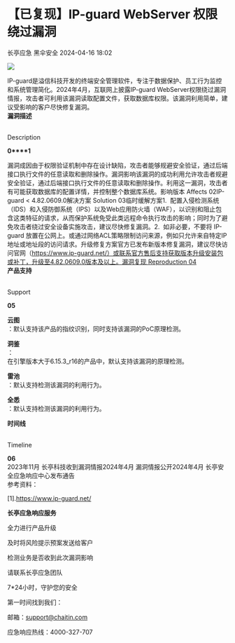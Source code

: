 #  【已复现】IP-guard WebServer 权限绕过漏洞   
长亭应急  黑伞安全   2024-04-16 18:02  
  
![](https://mmbiz.qpic.cn/sz_mmbiz_png/FOh11C4BDicT5NBr7Cw7O8585FvJdKKPoyLslX8wWzu6ERXwzh9lBwP9HsYjwso4wht2rn27GGYOHzFTNo59kgA/640?wx_fmt=other&from=appmsg&tp=webp&wxfrom=5&wx_lazy=1&wx_co=1 "")  
  
  
IP-guard是溢信科技开发的终端安全管理软件，专注于数据保护、员工行为监控和系统管理简化。2024年4月，互联网上披露IP-guard WebServer权限绕过漏洞情报，攻击者可利用该漏洞读取配置文件，获取数据库权限。该漏洞利用简单，建议受影响的客户尽快修复漏洞。  
**漏洞描述**  
  
   
Description   
  
  
  
**0****1**  
  
漏洞成因由于权限验证机制中存在设计缺陷，攻击者能够规避安全验证，通过后端接口执行文件的任意读取和删除操作。漏洞影响该漏洞的成功利用允许攻击者规避安全验证，通过后端接口执行文件的任意读取和删除操作。利用这一漏洞，攻击者有可能获取数据库的配置详情，并控制整个数据库系统。影响版本 Affects 02IP-guard < 4.82.0609.0解决方案 Solution 03临时缓解方案1.  配置入侵检测系统（IDS）和入侵防御系统（IPS）以及Web应用防火墙（WAF），以识别和阻止包含这类特征的请求，从而保护系统免受此类远程命令执行攻击的影响；同时为了避免攻击者绕过安全设备实施攻击，建议尽快修复漏洞。2.  如非必要，不要将 IP-guard 放置在公网上。或通过网络ACL策略限制访问来源，例如只允许来自特定IP地址或地址段的访问请求。升级修复方案官方已发布新版本修复漏洞，建议尽快访问官网（https://www.ip-guard.net/）或联系官方售后支持获取版本升级安装包或补丁，升级至4.82.0609.0版本及以上。漏洞复现 Reproduction 04  
**产品支持**  
  
   
Support   
  
  
  
**05**  
  
  
**云图**  
：默认支持该产品的指纹识别，同时支持该漏洞的PoC原理检测。  
  
**洞鉴**  
：  
在引擎版本大于6.15.3_r16的产品中，默认支持该漏洞的原理检测。  
  
**雷池**  
：默认支持检测该漏洞的利用行为。  
  
**全悉**  
：默认支持检测该漏洞的利用行为。  
  
  
  
**时间线**  
  
   
Timeline   
  
  
  
**06**  
2023年11月 长亭科技收到漏洞情报2024年4月 漏洞情报公开2024年4月 长亭安全应急响应中心发布通告  
参考资料：  
  
[1].https://www.ip-guard.net/  
  
  
**长亭应急响应服务**  
  
  
  
  
全力进行产品升级  
  
及时将风险提示预案发送给客户  
  
检测业务是否收到此次漏洞影响  
  
请联系长亭应急团队  
  
7*24小时，守护您的安全  
  
  
第一时间找到我们：  
  
邮箱：support@chaitin.com  
  
应急响应热线：4000-327-707  
  
  
  
  
  
  
